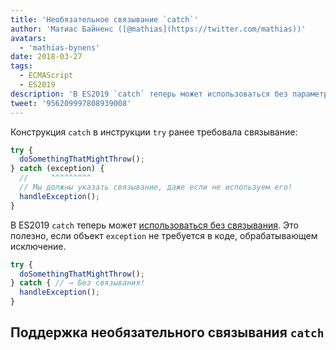 ```yaml
---
title: 'Необязательное связывание `catch`'
author: 'Матиас Байненс ([@mathias](https://twitter.com/mathias))'
avatars:
  - 'mathias-bynens'
date: 2018-03-27
tags:
  - ECMAScript
  - ES2019
description: 'В ES2019 `catch` теперь может использоваться без параметра.'
tweet: '956209997808939008'
---
```

Конструкция `catch` в инструкции `try` ранее требовала связывание:

```js
try {
  doSomethingThatMightThrow();
} catch (exception) {
  //     ^^^^^^^^^
  // Мы должны указать связывание, даже если не используем его!
  handleException();
}
```

В ES2019 `catch` теперь может [использоваться без связывания](https://tc39.es/proposal-optional-catch-binding/). Это полезно, если объект `exception` не требуется в коде, обрабатывающем исключение.

```js
try {
  doSomethingThatMightThrow();
} catch { // → Без связывания!
  handleException();
}
```

## Поддержка необязательного связывания `catch`

<feature-support chrome="66 /blog/v8-release-66#optional-catch-binding"
                 firefox="58 https://bugzilla.mozilla.org/show_bug.cgi?id=1380881"
                 safari="yes https://trac.webkit.org/changeset/220068/webkit"
                 nodejs="10 https://github.com/nodejs/node/blob/master/doc/changelogs/CHANGELOG_V10.md#2018-04-24-version-1000-current-jasnell"
                 babel="yes"></feature-support>

<!--truncate-->